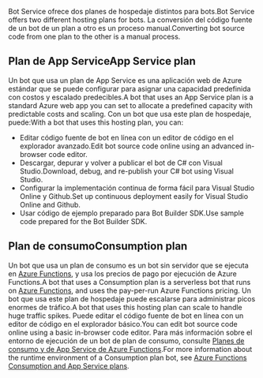 <span data-ttu-id="ca88b-101">Bot Service ofrece dos planes de hospedaje distintos para bots.</span><span class="sxs-lookup"><span data-stu-id="ca88b-101">Bot Service offers two different hosting plans for bots.</span></span> <span data-ttu-id="ca88b-102">La conversión del código fuente de un bot de un plan a otro es un proceso manual.</span><span class="sxs-lookup"><span data-stu-id="ca88b-102">Converting bot source code from one plan to the other is a manual process.</span></span>   

## <a name="app-service-plan"></a><span data-ttu-id="ca88b-103">Plan de App Service</span><span class="sxs-lookup"><span data-stu-id="ca88b-103">App Service plan</span></span>

<span data-ttu-id="ca88b-104">Un bot que usa un plan de App Service es una aplicación web de Azure estándar que se puede configurar para asignar una capacidad predefinida con costos y escalado predecibles.</span><span class="sxs-lookup"><span data-stu-id="ca88b-104">A bot that uses an App Service plan is a standard Azure web app you can set to allocate a predefined capacity with predictable costs and scaling.</span></span> <span data-ttu-id="ca88b-105">Con un bot que usa este plan de hospedaje, puede:</span><span class="sxs-lookup"><span data-stu-id="ca88b-105">With a bot that uses this hosting plan, you can:</span></span>

* <span data-ttu-id="ca88b-106">Editar código fuente de bot en línea con un editor de código en el explorador avanzado.</span><span class="sxs-lookup"><span data-stu-id="ca88b-106">Edit bot source code online using an advanced in-browser code editor.</span></span>
* <span data-ttu-id="ca88b-107">Descargar, depurar y volver a publicar el bot de C# con Visual Studio.</span><span class="sxs-lookup"><span data-stu-id="ca88b-107">Download, debug, and re-publish your C# bot using Visual Studio.</span></span>
* <span data-ttu-id="ca88b-108">Configurar la implementación continua de forma fácil para Visual Studio Online y Github.</span><span class="sxs-lookup"><span data-stu-id="ca88b-108">Set up continuous deployment easily for Visual Studio Online and Github.</span></span>
* <span data-ttu-id="ca88b-109">Usar código de ejemplo preparado para Bot Builder SDK.</span><span class="sxs-lookup"><span data-stu-id="ca88b-109">Use sample code prepared for the Bot Builder SDK.</span></span>

## <a name="consumption-plan"></a><span data-ttu-id="ca88b-110">Plan de consumo</span><span class="sxs-lookup"><span data-stu-id="ca88b-110">Consumption plan</span></span>

<span data-ttu-id="ca88b-111">Un bot que usa un plan de consumo es un bot sin servidor que se ejecuta en <a href="http://go.microsoft.com/fwlink/?linkID=747839" target="_blank">Azure Functions</a>, y usa los precios de pago por ejecución de Azure Functions.</span><span class="sxs-lookup"><span data-stu-id="ca88b-111">A bot that uses a Consumption plan is a serverless bot that runs on <a href="http://go.microsoft.com/fwlink/?linkID=747839" target="_blank">Azure Functions</a>, and uses the pay-per-run Azure Functions pricing.</span></span> <span data-ttu-id="ca88b-112">Un bot que usa este plan de hospedaje puede escalarse para administrar picos enormes de tráfico.</span><span class="sxs-lookup"><span data-stu-id="ca88b-112">A bot that uses this hosting plan can scale to handle huge traffic spikes.</span></span> <span data-ttu-id="ca88b-113">Puede editar el código fuente de bot en línea con un editor de código en el explorador básico.</span><span class="sxs-lookup"><span data-stu-id="ca88b-113">You can edit bot source code online using a basic in-browser code editor.</span></span> <span data-ttu-id="ca88b-114">Para más información sobre el entorno de ejecución de un bot de plan de consumo, consulte <a target='_blank' href='/azure/azure-functions/functions-scale'>Planes de consumo y de App Service de Azure Functions</a>.</span><span class="sxs-lookup"><span data-stu-id="ca88b-114">For more information about the runtime environment of a Consumption plan bot, see <a target='_blank' href='/azure/azure-functions/functions-scale'>Azure Functions Consumption and App Service plans</a>.</span></span>
